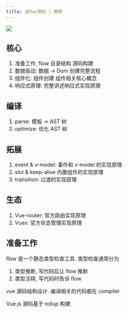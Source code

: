 ```yaml
---
title: 读Vue源码 | 黄轶
---
```

![](https://i.loli.net/2019/12/13/Ho5bIAyUklwhiaC.png)

## 核心

1. 准备工作, flow 目录结构 源码构建
2. 数据驱动: 数据 -> Dom 创建完整流程
3. 组件化: 组件创建 组件相关核心概念
4. 响应式原理: 完整讲述响应式实现原理

## 编译

1. parse: 模板 -> AST 树
2. optimize: 优化 AST 树

## 拓展

1. event & v-model: 事件和 v-model 的实现原理
2. slot & keep-alive 内置组件的实现原理
3. transition: 过渡的实现原理

## 生态

1. Vue-router: 官方路由实现原理
2. Vuex: 官方状态管理实现原理

## 准备工作

flow 是一个静态类型检查工具.
类型检查通常分为

1. 类型推断, 写代码后让 flow 推断
2. 类型注释, 写代码时告诉 flow

vue 源码结构设计.
编译相关的代码都在 compiler

Vue.js 源码基于 rollup 构建.
